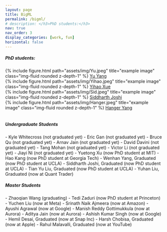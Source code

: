```yaml
---
layout: page
title: BigML
permalink: /bigml/
# description: </h3>PhD students:</h3>
nav: true
nav_order: 3
display_categories: [work, fun]
horizontal: false
---
```



<h5>PhD students:</h5>


<div class="row justify-content-sm-center">
   <div class="col-sm-4 mt-3 mt-md-0">
       {% include figure.html path="assets/img/Yu.jpeg" title="example image" class="img-fluid rounded z-depth-1" %}
       <a href="https://sites.google.com/g.ucla.edu/yuyang/home">Yu Yang</a>
   </div>
   <div class="col-sm-4 mt-3 mt-md-0">
       {% include figure.html path="assets/img/Yihao.jpeg" title="example image" class="img-fluid rounded z-depth-1" %}
       <a href="https://sites.google.com/g.ucla.edu/yihao-xue/home">Yihao Xue</a>
   </div>
</div>
<div class="row justify-content-sm-center">
   <div class="col-sm-4 mt-3 mt-md-0">
       {% include figure.html path="assets/img/Sid.jpeg" title="example image" class="img-fluid rounded z-depth-1" %}
       <a href="https://sjoshi804.github.io/">Siddharth Joshi</a>
   </div>
   <div class="col-sm-4 mt-3 mt-md-0">
       {% include figure.html path="assets/img/Hanger.jpeg" title="example image" class="img-fluid rounded z-depth-1" %}
       <a href="https://sites.google.com/view/hangeryang/home/">Hanger Yang</a>
   </div>
</div>

<br />
<h5>Undergraduate Students</h5>
- Kyle Whitecross (not graduated yet)
- Eric Gan (not graduated yet)
- Bruce Qu (not graduated yet)
- Arnav Jain (not graduated yet)
- David Davini (not graduated yet)
- Tang Mohan (not graduated yet)
- Victor Li (not graduated yet)
- Jiayi Ni (not graduated yet)
- Yuetong Xu (now PhD student at MIT)
- Hao Kang (now PhD student at Georgia Tech)
- Wenhan Yang, Graduated (now PhD student at UCLA)
- Siddharth Joshi, Graduated (now PhD student at UCLA)
- Tian Yu Liu, Graduated (now PhD student at UCLA)
- Yuhan Liu, Graduated (now at Quant Trader)

<h5>Master Students</h5>
- Zhaoqian Wang (graduating)
- Tedi Zaduri (now PhD student at Princeton)
- Yuchen Liu (now at Meta)
- Srinath Naik Ajmeera (now at Amazon)
- Ayushi Agrawal (now at Google)
- Manish Reddy Gottimukkula (now at Aurora)
- Aditya Jain (now at Aurora)
- Ashish Kumar Singh (now at Google)
- Hemil Desai, Graduated (now at Snap Inc)
- Harsh Chobisa, Graduated (now at Apple)
- Rahul Malavalli, Graduated (now at YouTube)

<!-- 
<style>
td, th {
   border: none!important;
}
</style>



[<img src="/assets/img/Yu.jpeg"  width="250" height="250">](https://sites.google.com/g.ucla.edu/yuyang/home) | [<img src="/assets/img/Yihao.jpeg"  width="250" height="250">](https://sites.google.com/g.ucla.edu/yihao-xue/home)|
[Yu Yang](https://sites.google.com/g.ucla.edu/yuyang/home)|[Yihao Xue](https://sites.google.com/g.ucla.edu/yihao-xue/home)|
[<img src="/assets/img/Sid.jpeg"  width="250" height="250">](https://sjoshi804.github.io/) | [<img src="/assets/img/Hanger.jpeg"  width="250" height="250">](https://www.linkedin.com/in/wenhan-yang-6413981b4/)|
[Siddharth Joshi](https://sjoshi804.github.io/)|[Hanger Yang](https://www.linkedin.com/in/wenhan-yang-6413981b4/)| -->

